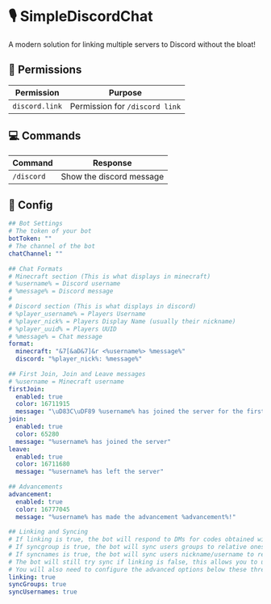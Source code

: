 
# 🎙️ SimpleDiscordChat
A modern solution for linking multiple servers to Discord without the bloat!

## 📜 Permissions
| Permission | Purpose |  
|--|--|  
| `discord.link` | Permission for `/discord link` |

## 💻 Commands
| Command | Response |  
|--|--|  
| `/discord` | Show the discord message |

## 📑 Config
```yaml
## Bot Settings  
# The token of your bot  
botToken: ""  
# The channel of the bot  
chatChannel: ""  
  
## Chat Formats  
# Minecraft section (This is what displays in minecraft)  
# %username% = Discord username  
# %message% = Discord message  
#  
# Discord section (This is what displays in discord)  
# %player_username% = Players Username  
# %player_nick% = Players Display Name (usually their nickname)  
# %player_uuid% = Players UUID  
# %message% = Chat message  
format:  
  minecraft: "&7[&aD&7]&r <%username%> %message%"  
  discord: "%player_nick%: %message%"  
  
## First Join, Join and Leave messages  
# %username = Minecraft username  
firstJoin:  
  enabled: true  
  color: 16711915  
  message: "\uD83C\uDF89 %username% has joined the server for the first time! \uD83C\uDF89"  
join:  
  enabled: true  
  color: 65280  
  message: "%username% has joined the server"  
leave:  
  enabled: true  
  color: 16711680  
  message: "%username% has left the server"  
  
## Advancements  
advancement:  
  enabled: true  
  color: 16777045  
  message: "%username% has made the advancement %advancement%!"  
  
## Linking and Syncing  
# If linking is true, the bot will respond to DMs for codes obtained with /discord link  
# If syncgroup is true, the bot will sync users groups to relative ones in discord  
# If syncnames is true, the bot will sync users nickname/username to relative ones in discord  
# The bot will still try sync if linking is false, this allows you to use the bot on multiple small servers  
# You will also need to configure the advanced options below these three  
linking: true  
syncGroups: true  
syncUsernames: true
```  